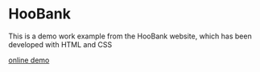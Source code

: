 # HooBank
This is a demo work example from the HooBank website, which has been developed with HTML and CSS


<a href="https://aydinnouriweb.github.io/HooBank/">online demo</a>
